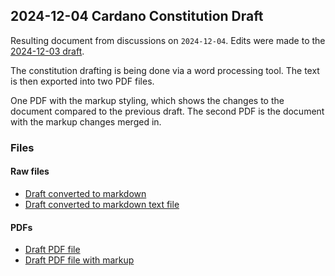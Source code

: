 
## 2024-12-04 Cardano Constitution Draft

Resulting document from discussions on `2024-12-04`.
Edits were made to the [2024-12-03 draft](../2024-12-03/).

The constitution drafting is being done via a word processing tool.
The text is then exported into two PDF files.

One PDF with the markup styling, which shows the changes to the document compared to the previous draft.
The second PDF is the document with the markup changes merged in.

### Files

#### Raw files

- [Draft converted to markdown](./draft-constitution-converted.md)
- [Draft converted to markdown text file](./draft-constitution-converted.md)

#### PDFs

- [Draft PDF file](./draft-constitution.pdf)
- [Draft PDF file with markup](./draft-constitution-markup.pdf)
